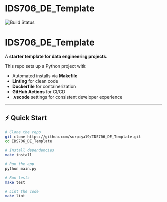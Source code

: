 # IDS706_DE_Template
![Build Status](https://github.com/surpiya19/IDS706_DE_Template/actions/workflows/main.yml/badge.svg?branch=main)

# IDS706_DE_Template  

A **starter template for data engineering projects**.  

This repo sets up a Python project with:
- Automated installs via **Makefile**
- **Linting** for clean code
- **Dockerfile** for containerization
- **GitHub Actions** for CI/CD
- **.vscode** settings for consistent developer experience  

---

## ⚡ Quick Start  

```bash
# Clone the repo
git clone https://github.com/surpiya19/IDS706_DE_Template.git
cd IDS706_DE_Template

# Install dependencies
make install

# Run the app
python main.py

# Run tests
make test

# Lint the code
make lint



